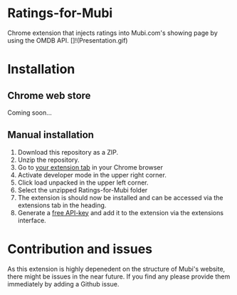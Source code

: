 # Ratings-for-Mubi
Chrome extension that injects ratings into Mubi.com's showing page by using the OMDB API. 
[]!(Presentation.gif)

# Installation
## Chrome web store
Coming soon...

## Manual installation
1. Download this repository as a ZIP. 
2. Unzip the repository. 
3. Go to [your extension tab](chrome://extensions/) in your Chrome browser
4. Activate developer mode in the upper right corner. 
5. Click load unpacked in the upper left corner. 
6. Select the unzipped Ratings-for-Mubi folder
7. The extension is should now be installed and can be accessed via the extensions tab in the heading. 
8. Generate a [free API-key](http://www.omdbapi.com/apikey.aspx) and add it to the extension via the extensions interface. 

# Contribution and issues
As this extension is highly depenedent on the structure of Mubi's website, there might be issues in the near future.
If you find any please provide them immediately by adding a Github issue. 






